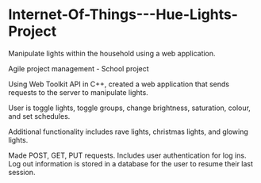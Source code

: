 # Internet-Of-Things---Hue-Lights-Project
Manipulate lights within the household using a web application.

Agile project management - School project 

Using Web Toolkit API in C++, created a web application that sends requests to the server to manipulate lights. 

User is toggle lights, toggle groups, change brightness, saturation, colour, and set schedules.

Additional functionality includes rave lights, christmas lights, and glowing lights. 

Made POST, GET, PUT requests. Includes user authentication for log ins. Log out information is stored in a database for the user to resume their last session.

